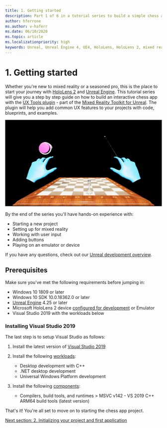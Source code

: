 ```yaml
---
title: 1. Getting started
description: Part 1 of 6 in a tutorial series to build a simple chess app using Unreal Engine 4 and the Mixed Reality Toolkit UX Tools plugin
author: hferrone
ms.author: v-haferr
ms.date: 06/10/2020
ms.topic: article
ms.localizationpriority: high
keywords: Unreal, Unreal Engine 4, UE4, HoloLens, HoloLens 2, mixed reality, tutorial, getting started, mrtk, uxt, UX Tools, documentation
---
```


# 1. Getting started

Whether you're new to mixed reality or a seasoned pro, this is the place to start your journey with [HoloLens 2](https://docs.microsoft.com/windows/mixed-reality/) and [Unreal Engine](https://www.unrealengine.com/en-US/). This tutorial series will give you a step by step guide on how to build an interactive chess app with the [UX Tools plugin](https://github.com/microsoft/MixedReality-UXTools-Unreal) - part of the [Mixed Reality Toolkit for Unreal](https://github.com/microsoft/MixedRealityToolkit-Unreal). The plugin will help you add common UX features to your projects with code, blueprints, and examples. 

![End scene in viewport](images/unreal-uxt/5-endscene.PNG)

By the end of the series you'll have hands-on experience with:
* Starting a new project
* Setting up for mixed reality
* Working with user input
* Adding buttons
* Playing on an emulator or device

If you have any questions, check out our [Unreal development overview](https://docs.microsoft.com/windows/mixed-reality/unreal-development-overview).

## Prerequisites
Make sure you've met the following requirements before jumping in:
* Windows 10 1809 or later
* Windows 10 SDK 10.0.18362.0 or later
* [Unreal Engine](https://www.unrealengine.com/en-US/get-now) 4.25 or later
* Microsoft HoloLens 2 device [configured for development](using-visual-studio.md#enabling-developer-mode) or Emulator
* Visual Studio 2019 with the workloads below

### Installing Visual Studio 2019
The last step is to setup Visual Studio as follows:
1. Install the latest version of [Visual Studio 2019](https://visualstudio.microsoft.com/downloads/)
2. Install the following [workloads](https://docs.microsoft.com/visualstudio/install/modify-visual-studio?view=vs-2019#modify-workloads):
    * Desktop development with C++
    * .NET desktop development
    * Universal Windows Platform development

3. Install the following [components](https://docs.microsoft.com/visualstudio/install/modify-visual-studio?view=vs-2019#modify-individual-components):
    * Compilers, build tools, and runtimes > MSVC v142 - VS 2019 C++ ARM64 build tools (latest version)

That's it! You're all set to move on to starting the chess app project.

[Next section: 2. Initializing your project and first application](unreal-uxt-ch2.md)